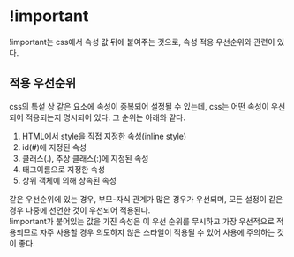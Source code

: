 # !important  
!important는 css에서 속성 값 뒤에 붙여주는 것으로, 속성 적용 우선순위와 관련이 있다.  

## 적용 우선순위  
css의 특섵 상 같은 요소에 속성이 중복되어 설정될 수 있는데, css는 어떤 속성이 우선되어 적용되는지 명시되어 있다. 그 순위는 아래와 같다.  
  1. HTML에서 style을 직접 지정한 속성(inline style)  
  2. id(#)에 지정된 속성  
  3. 클래스(.), 추상 클래스(:)에 지정된 속성  
  4. 태그이름으로 지정한 속성  
  5. 상위 객체에 의해 상속된 속성  

같은 우선순위에 있는 경우, 부모-자식 관계가 많은 경우가 우선되며, 모든 설정이 같은 경우 나중에 선언한 것이 우선되어 적용된다.  
!important가 붙어있는 값을 가진 속성은 이 우선 순위를 무시하고 가장 우선적으로 적용되므로 자주 사용할 경우 의도하지 않은 스타일이 적용될 수 있어 사용에 주의하는 것이 좋다.  
